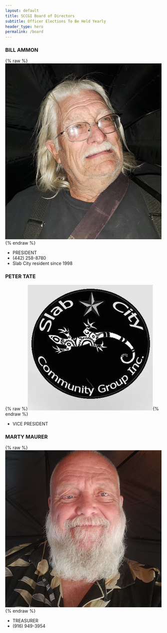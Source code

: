 ```yaml
---
layout: default
title: SCCGI Board of Directors
subtitle: Officer Elections To Be Held Yearly
header_type: hero
permalink: /board
---
```


### BILL AMMON
{% raw %}<img src="/assets/Bill.jpg" alt="BILL AMMON">{% endraw %}
* PRESIDENT
* (442) 258-8780
* Slab City resident since 1998

### PETER TATE
{% raw %}<img src="/assets/SCCGI-LOGO-2.jpg" alt="PETER TATE">{% endraw %}
* VICE PRESIDENT

### MARTY MAURER
{% raw %}<img src="/assets/marty.jpg" alt="MARTY MAURER">{% endraw %}
* TREASURER
* (916) 949-3954
